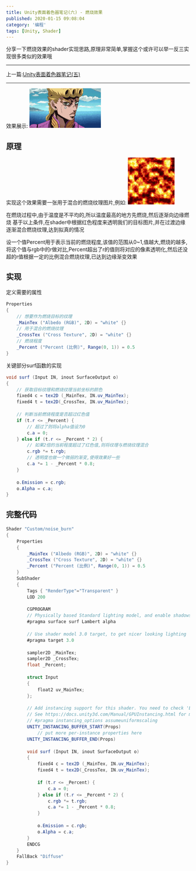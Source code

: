 ```yaml
---
title: Unity表面着色器笔记(六) - 燃烧效果
published: 2020-01-15 09:08:04
category: '编程'
tags: [Unity, Shader]
---
```


分享一下燃烧效果的shader实现思路,原理非常简单,掌握这个或许可以举一反三实现很多类似的效果哦

<!-- more -->

---

上一篇:[Unity表面着色器笔记(五)](https://jenocn.github.io/2019/09/UnitySurfaceShader5/)

---

效果展示:
![display](burn_shader_display.gif)

## 原理

实现这个效果需要一张用于混合的燃烧纹理图片,例如:
![burn](burn_texture.jpg)

在燃烧过程中,由于温度是不平均的,所以温度最高的地方先燃烧,然后逐渐向边缘燃烧
基于以上条件,在shader中根据红色程度来透明我们的目标图片,并在过渡边缘逐渐混合燃烧纹理,达到拟真的情况

设一个值Percent用于表示当前的燃烧程度,该值的范围从0~1,值越大,燃烧的越多,将这个值与rgb中的r做对比,Percent超出了r的值则将对应的像素透明化,然后还没超的r值根据一定的比例混合燃烧纹理,已达到边缘渐变效果

## 实现

定义需要的属性
```csharp
Properties
{
    // 想要作为燃烧目标的纹理
    _MainTex ("Albedo (RGB)", 2D) = "white" {}
    // 用于混合的燃烧纹理
    _CrossTex ("Cross Texture", 2D) = "white" {}
    // 燃烧程度
    _Percent ("Percent (比例)", Range(0, 1)) = 0.5
}
```

关键部分surf函数的实现
```csharp
void surf (Input IN, inout SurfaceOutput o)
{
    // 获取目标纹理和燃烧纹理当前坐标的颜色
    fixed4 c = tex2D (_MainTex, IN.uv_MainTex);
    fixed4 t = tex2D(_CrossTex, IN.uv_MainTex);

    // 判断当前燃烧程度是否超过红色值
    if (t.r <= _Percent) {
        // 超过了则将alpha值设为0
        c.a = 0;
    } else if (t.r <= _Percent * 2) {
        // 如果2倍的当前程度超过了红色值,则将纹理与燃烧纹理混合
        c.rgb *= t.rgb;
        // 透明度也做一个微弱的渐变,使得效果好一些
        c.a *= 1 - _Percent * 0.8;
    }

    o.Emission = c.rgb;
    o.Alpha = c.a;
}
```

## 完整代码

```csharp
Shader "Custom/noise_burn"
{
    Properties
    {
        _MainTex ("Albedo (RGB)", 2D) = "white" {}
        _CrossTex ("Cross Texture", 2D) = "white" {}
        _Percent ("Percent (比例)", Range(0, 1)) = 0.5
    }
    SubShader
    {
        Tags { "RenderType"="Transparent" }
        LOD 200

        CGPROGRAM
        // Physically based Standard lighting model, and enable shadows on all light types
        #pragma surface surf Lambert alpha

        // Use shader model 3.0 target, to get nicer looking lighting
        #pragma target 3.0

        sampler2D _MainTex;
        sampler2D _CrossTex;
        float _Percent;

        struct Input
        {
            float2 uv_MainTex;
        };

        // Add instancing support for this shader. You need to check 'Enable Instancing' on materials that use the shader.
        // See https://docs.unity3d.com/Manual/GPUInstancing.html for more information about instancing.
        // #pragma instancing_options assumeuniformscaling
        UNITY_INSTANCING_BUFFER_START(Props)
            // put more per-instance properties here
        UNITY_INSTANCING_BUFFER_END(Props)

        void surf (Input IN, inout SurfaceOutput o)
        {
            fixed4 c = tex2D (_MainTex, IN.uv_MainTex);
            fixed4 t = tex2D(_CrossTex, IN.uv_MainTex);

            if (t.r <= _Percent) {
                c.a = 0;
            } else if (t.r <= _Percent * 2) {
                c.rgb *= t.rgb;
                c.a *= 1 - _Percent * 0.8;
            }

            o.Emission = c.rgb;
            o.Alpha = c.a;
        }
        ENDCG
    }
    FallBack "Diffuse"
}
```


